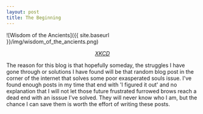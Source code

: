```yaml
---
layout: post
title: The Beginning
---
```


![Wisdom of the Ancients]({{ site.baseurl }}/img/wisdom_of_the_ancients.png)  

<center><a href="https://xkcd.com/979/"><em>XKCD</em></a></center>  


The reason for this blog is that hopefully someday, the struggles I have gone through or solutions I have found will be that random blog post in the corner of the internet that solves some poor exasperated souls issue.  I've found enough posts in my time that end with 'I figured it out' and no explanation that I will not let those future frustrated furrowed brows reach a dead end with an isssue I've solved.  They will never know who I am, but the chance I can save them is worth the effort of writing these posts.  

